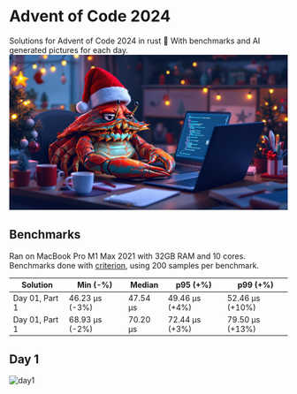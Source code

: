 # Advent of Code 2024

Solutions for Advent of Code 2024 in rust 🦀 With benchmarks and AI generated pictures for each day.
![crabklaus](pics/crabklaus.jpg)

<!-- BENCHMARKS -->
## Benchmarks
Ran on MacBook Pro M1 Max 2021 with 32GB RAM and 10 cores.
Benchmarks done with [criterion](https://github.com/bheisler/criterion.rs), using 200 samples per benchmark.

| Solution | Min (-%) | Median | p95 (+%) | p99 (+%) |
|----------|----------|---------|-----------|----------|
| Day 01, Part 1 | 46.23 µs (-3%) | 47.54 µs | 49.46 µs (+4%) | 52.46 µs (+10%) |
| Day 01, Part 1 | 68.93 µs (-2%) | 70.20 µs | 72.44 µs (+3%) | 79.50 µs (+13%) |

<!-- BENCHMARKS_END -->

## Day 1

![day1](pics/day1.jpg)